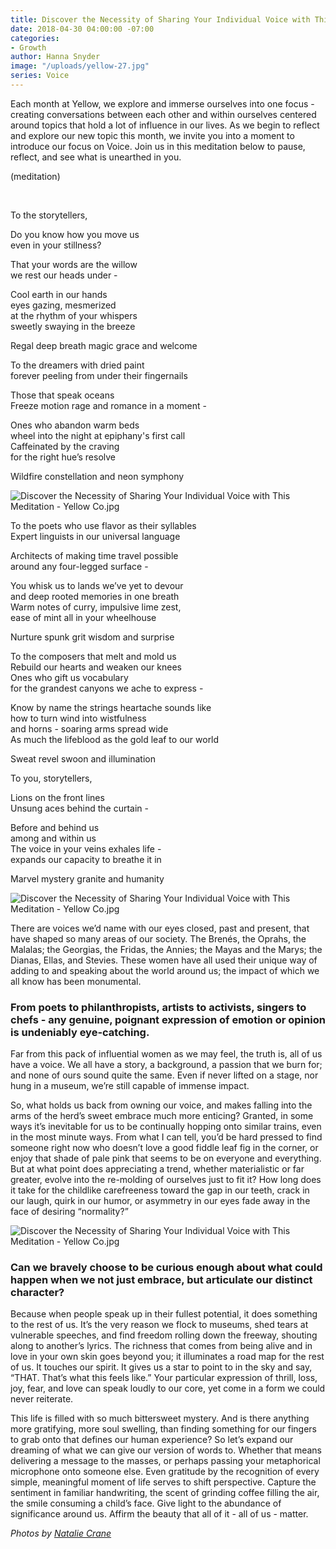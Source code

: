 ```yaml
---
title: Discover the Necessity of Sharing Your Individual Voice with This Meditation
date: 2018-04-30 04:00:00 -07:00
categories:
- Growth
author: Hanna Snyder
image: "/uploads/yellow-27.jpg"
series: Voice
---
```


Each month at Yellow, we explore and immerse ourselves into one focus - creating conversations between each other and within ourselves centered around topics that hold a lot of influence in our lives. As we begin to reflect and explore our new topic this month, we invite you into a moment to introduce our focus on Voice. Join us in this meditation below to pause, reflect, and see what is unearthed in you.

(meditation)

<br>

To the storytellers,

Do you know how you move us  
even in your stillness?

That your words are the willow  
we rest our heads under -

Cool earth in our hands  
eyes gazing, mesmerized  
at the rhythm of your whispers  
sweetly swaying in the breeze 

Regal deep breath magic grace and welcome

To the dreamers with dried paint  
forever peeling from under their fingernails 

Those that speak oceans  
Freeze motion rage and romance in a moment -

Ones who abandon warm beds  
wheel into the night at epiphany's first call  
Caffeinated by the craving  
for the right hue’s resolve

Wildfire constellation and neon symphony

![Discover the Necessity of Sharing Your Individual Voice with This Meditation - Yellow Co.jpg](/uploads/yellow%204.jpg)

To the poets who use flavor as their syllables  
Expert linguists in our universal language 

Architects of making time travel possible  
around any four-legged surface -

You whisk us to lands we’ve yet to devour  
and deep rooted memories in one breath  
Warm notes of curry, impulsive lime zest,  
ease of mint all in your wheelhouse 

Nurture spunk grit wisdom and surprise

To the composers that melt and mold us  
Rebuild our hearts and weaken our knees  
Ones who gift us vocabulary  
for the grandest canyons we ache to express -

Know by name the strings heartache sounds like  
how to turn wind into wistfulness  
and horns - soaring arms spread wide  
As much the lifeblood as the gold leaf to our world

Sweat revel swoon and illumination

To you, storytellers,

Lions on the front lines  
Unsung aces behind the curtain -

Before and behind us  
among and within us  
The voice in your veins exhales life -  
expands our capacity to breathe it in 

Marvel mystery granite and humanity

![Discover the Necessity of Sharing Your Individual Voice with This Meditation - Yellow Co.jpg](/uploads/yellow-23.jpg)

There are voices we’d name with our eyes closed, past and present, that have shaped so many areas of our society. The Brenés, the Oprahs, the Malalas; the Georgias, the Fridas, the Annies; the Mayas and the Marys; the Dianas, Ellas, and Stevies. These women have all used their unique way of adding to and speaking about the world around us; the impact of which we all know has been monumental. 

### From poets to philanthropists, artists to activists, singers to chefs - any genuine, poignant expression of emotion or opinion is undeniably eye-catching. 

Far from this pack of influential women as we may feel, the truth is, all of us have a voice. We all have a story, a background, a passion that we burn for; and none of ours sound quite the same. Even if never lifted on a stage, nor hung in a museum, we’re still capable of immense impact. 

So, what holds us back from owning our voice, and makes falling into the arms of the herd’s sweet embrace much more enticing? Granted, in some ways it’s inevitable for us to be continually hopping onto similar trains, even in the most minute ways. From what I can tell, you’d be hard pressed to find someone right now who doesn’t love a good fiddle leaf fig in the corner, or enjoy that shade of pale pink that seems to be on everyone and everything. But at what point does appreciating a trend, whether materialistic or far greater, evolve into the re-molding of ourselves just to fit it? How long does it take for the childlike carefreeness toward the gap in our teeth, crack in our laugh, quirk in our humor, or asymmetry in our eyes fade away in the face of desiring “normality?”

![Discover the Necessity of Sharing Your Individual Voice with This Meditation - Yellow Co.jpg](/uploads/yellow%204.jpg)

### Can we bravely choose to be curious enough about what could happen when we not just embrace, but articulate our distinct character?

Because when people speak up in their fullest potential, it does something to the rest of us. It’s the very reason we flock to museums, shed tears at vulnerable speeches, and find freedom rolling down the freeway, shouting along to another’s lyrics. The richness that comes from being alive and in love in your own skin goes beyond you; it illuminates a road map for the rest of us. It touches our spirit. It gives us a star to point to in the sky and say, “THAT. That’s what this feels like.” Your particular expression of thrill, loss, joy, fear, and love can speak loudly to our core, yet come in a form we could never reiterate. 

This life is filled with so much bittersweet mystery. And is there anything more gratifying, more soul swelling, than finding something for our fingers to grab onto that defines our human experience? So let’s expand our dreaming of what we can give our version of words to. Whether that means delivering a message to the masses, or perhaps passing your metaphorical microphone onto someone else. Even gratitude by the recognition of every simple, meaningful moment of life serves to shift perspective. Capture the sentiment in familiar handwriting, the scent of grinding coffee filling the air, the smile consuming a child’s face. Give light to the abundance of significance around us. Affirm the beauty that all of it - all of us - matter. 

_Photos by [Natalie Crane](http://www.likemorningsun.com/)_
